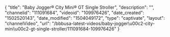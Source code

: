 {
    "title": "Baby Jogger&reg; City Mini&reg; GT Single Stroller",
    "description": "",
    "channelid": "111091684",
    "videoid": "109976426",
    "date_created": "1502520143",
    "date_modified": "1504049172",
    "type": "captivate",
    "layout": "channelVideo",
    "url": "\/bbbusa-latest-videos\/baby-jogger\u00c2-city-mini\u00c2-gt-single-stroller\/111091684-109976426"
}